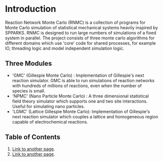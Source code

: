 # Introduction
Reaction Network Monte Carlo (RNMC) is a collection of programs for Monte Carlo simulation of statistical mechanical systems heavily inspired by SPPARKS. RNMC is designed to run large numbers of simulations of a fixed system in parallel. The project consists of three monte carlo algorithms for different domains which use 'core' code for shared processes, for example IO, threading logic and model independent simulation logic.

## Three Modules
- 'GMC' (Gillespie Monte Carlo) : Implementation of Gillespie's next reaction simulator. GMC is able to run simulations of reaction networks with hundreds of millions of reactions, even when the number of species is small.
- 'NPMC' (Nano Particle Monte Carlo) : A three dimensional statistical field theory simulator which supports one and two site interactions. Useful for simulating nano particles.
- 'LGMC' (Lattice Gillespie Monte Carlo):  Implementation of Gillespie's next reaction simulator which couples a lattice and homogeneous region capable of electrochemical reactions.

## Table of Contents
1. [Link to another page](./another-page.html).
2. [Link to another page](./another-page.html).

